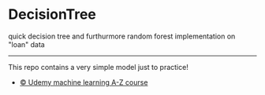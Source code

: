 # DecisionTree
quick decision tree and furthurmore random forest implementation on "loan" data

-----------------------------------------------------------------------------------------------
This repo contains a very simple model just to practice!
* [© Udemy machine learning A-Z course](https://www.udemy.com/course/machinelearning/) 
